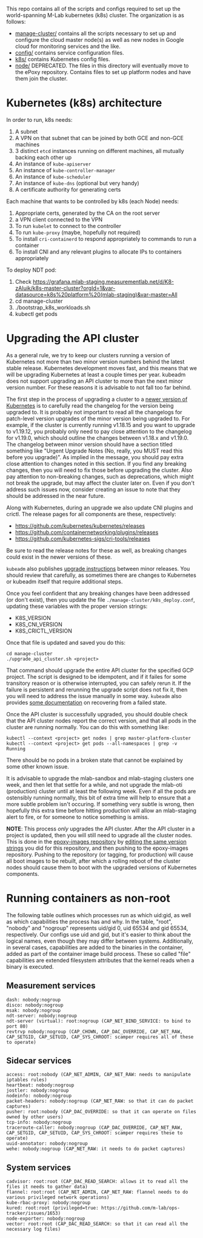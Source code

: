 This repo contains all of the scripts and configs required to set up the
world-spanning M-Lab kubernetes (k8s) cluster.  The organization is as follows:

- [manage-cluster/](manager-cluster/) contains all the scripts necessary to set
  up and configure the cloud master node(s) as well as new nodes in Google cloud
  for monitoring services and the like.
- [config/](config/) contains service configuration files.
- [k8s/](k8s/) contains Kubernetes config files.
- [node/](node/) DEPRECATED. The files in this directory will eventually move to
  the ePoxy repository. Contains files to set up platform nodes and have them
  join the cluster.

# Kubernetes (k8s) architecture

In order to run, k8s needs:

1. A subnet
2. A VPN on that subnet that can be joined by both GCE and non-GCE machines
3. 3 distinct `etcd` instances running on different machines, all mutually backing each other up
4. An instance of `kube-apiserver`
5. An instance of `kube-controller-manager`
6. An instance of `kube-scheduler`
7. An instance of `kube-dns` (optional but very handy)
8. A certificate authority for generating certs

Each machine that wants to be controlled by k8s (each Node) needs:

1. Appropriate certs, generated by the CA on the root server
2. a VPN client connected to the VPN
3. To run `kubelet` to connect to the controller
4. To run `kube-proxy` (maybe, hopefully not required)
5. To install `cri-containerd` to respond appropriately to commands to run a
   container
6. To install CNI and any relevant plugins to allocate IPs to containers
   appropriately

To deploy NDT pod:

1. Check <https://grafana.mlab-staging.measurementlab.net/d/K8-zAIuik/k8s-master-cluster?orgId=1&var-datasource=k8s%20platform%20(mlab-staging)&var-master=All>
1. cd manage-cluster
1. ./bootstrap_k8s_workloads.sh
1. kubectl get pods

# Upgrading the API cluster

As a general rule, we try to keep our clusters running a version of Kubernetes
not more than two minor version numbers behind the latest stable release.
Kubernetes development moves fast, and this means that we will be upgrading
Kubernetes at least a couple times per year. kubeadm does not support upgrading
an API cluster to more than the next minor version number. For these reasons it
is advisable to not fall too far behind.

The first step in the process of upgrading a cluster to a [newer version of
Kubernetes](https://github.com/kubernetes/kubernetes/releases) is to carefully
read the changelog for the version being upgraded to. It is probably not
important to read all the changelogs for patch-level version upgrades of the
minor version being upgraded to. For example, if the cluster is currently
running v1.18.15 and you want to upgrade to v1.19.12, you probably only need to
pay close attention to the changelog for v1.19.0, which should outline the
changes between v1.18.x and v1.19.0. The changelog between minor version should
have a section titled something like "Urgent Upgrade Notes (No, really, you
MUST read this before you upgrade)". As implied in the message, you should pay
extra close attention to changes noted in this section.  If you find any
breaking changes, then you will need to fix those before upgrading the cluster.
Also pay attention to non-breaking changes, such as deprecations, which might
not break the upgrade, but may affect the cluster later on. Even if you don't
address such issues now, consider creating an issue to note that they should be
addressed in the near future.

Along with Kubernetes, during an upgrade we also update CNI plugins and crictl.
The release pages for all components are these, respectively:

- <https://github.com/kubernetes/kubernetes/releases>
- <https://github.com/containernetworking/plugins/releases>
- <https://github.com/kubernetes-sigs/cri-tools/releases>

Be sure to read the release notes for these as well, as breaking changes could
exist in the newer versions of these.

`kubeadm` also publishes [upgrade
instructions](https://kubernetes.io/docs/tasks/administer-cluster/kubeadm/kubeadm-upgrade/)
between minor releases. You should review that carefully, as sometimes there
are changes to Kubernetes or kubeadm itself that require additional steps.

Once you feel confident that any breaking changes have been addressed (or don't
exist), then you update the file `./manage-cluster/k8s_deploy.conf`, updating
these variables with the proper version strings:

- K8S\_VERSION
- K8S\_CNI\_VERSION
- K8S\_CRICTL\_VERSION

Once that file is updated and saved you do this:

```
cd manage-cluster
./upgrade_api_cluster.sh <project>
```

That command should upgrade the entire API cluster for the specified GCP
project. The script is designed to be idempotent, and if it failes for some
transitory reason or is otherwise interrupted, you can safely rerun it. If the
failure is persistent and rerunning the upgrade script does not fix it, then
you will need to address the issue manually in some way. `kubeadm` also
provides [some
documentation](https://kubernetes.io/docs/tasks/administer-cluster/kubeadm/kubeadm-upgrade/#recovering-from-a-failure-state)
on recovering from a failed state.

Once the API cluster is successfully upgraded, you should double check that the
API cluster nodes report the correct version, and that all pods in the cluster
are running normally. You can do this with something like:

```
kubectl --context <project> get nodes | grep master-platform-cluster
kubectl --context <project> get pods --all-namespaces | grep -v Running
```

There should be no pods in a broken state that cannot be explained by some
other known issue.

It is advisable to upgrade the mlab-sandbox and mlab-staging clusters one week,
and then let that settle for a while, and not upgrade the mlab-oti (production)
cluster until at least the following week. Even if all the pods are ostensibly
running normally, this bit of extra time will help to ensure that a more subtle
problem isn't occuring. If something very subtle is wrong, then hopefully this
extra time before hitting production will allow an mlab-staging alert to fire,
or for someone to notice something is amiss.

**NOTE**: This process _only_ upgrades the API cluster. After the API cluster in
a project is updated, then you will still need to upgrade all the cluster
nodes. This is done in the [epoxy-images
repository](https://github.com/m-lab/epoxy-images) by [editing the same version
strings](https://github.com/m-lab/epoxy-images/blob/master/config.sh#L6) you
did for this repository, and then pushing to the epoxy-images repository.
Pushing to the repository (or tagging, for production) will cause all boot
images to be rebuilt, after which a rolling reboot of the cluster nodes should
cause them to boot with the upgraded versions of Kubernetes components.

# Running containers as non-root

The following table outlines which processes run as which uid:gid, as well as
which capabilities the process has and why. In the table, "root", "nobody"
and "nogroup" represents uid/gid 0, uid 65534 and gid 65534, respectively. Our
configs use uid and gid, but it's easier to think about the logical names, even
though they may differ between systems.  Additionally, in several cases,
capabilities are added to the binaries in the container, added as part of the
container image build process. These so called "file" capabilities are extended
filesystem attributes that the kernel reads when a binary is executed.

## Measurement services

```text
dash: nobody:nogroup
disco: nobody:nogroup
msak: nobody:nogroup
ndt-server: nobody:nogroup
ndt-server (virtual): root:nogroup (CAP_NET_BIND_SERVICE: to bind to port 80)
revtrvp nobody:nogroup (CAP_CHOWN, CAP_DAC_OVERRIDE, CAP_NET_RAW, CAP_SETGID, CAP_SETUID, CAP_SYS_CHROOT: scamper requires all of these to operate)
```

## Sidecar services

```text
access: root:nobody (CAP_NET_ADMIN, CAP_NET_RAW: needs to manipulate iptables rules)
heartbeat: nobody:nogroup
jostler: nobody:nogroup
nodeinfo: nobody:nogroup
packet-headers: nobody:nogroup (CAP_NET_RAW: so that it can do packet captures)
pusher: root:nobody (CAP_DAC_OVERRIDE: so that it can operate on files owned by other users)
tcp-info: nobody:nogroup
traceroute-caller: nobody:nogroup (CAP_DAC_OVERRIDE, CAP_NET_RAW, CAP_SETGID, CAP_SETUID, CAP_SYS_CHROOT: scamper requires these to operate)
uuid-annotator: nobody:nogroup
wehe: nobody:nogroup (CAP_NET_RAW: it needs to do packet captures)
```

## System services

```text
cadvisor: root:root (CAP_DAC_READ_SEARCH: allows it to read all the files it needs to gather data)
flannel: root:root (CAP_NET_ADMIN, CAP_NET_RAW: flannel needs to do various privileged network operations)
kube-rbac-proxy: nobody:nogroup
kured: root:root (privileged=true: https://github.com/m-lab/ops-tracker/issues/1653)
node-exporter: nobody:nogroup
vector: root:root (CAP_DAC_READ_SEARCH: so that it can read all the necessary log files)
```
